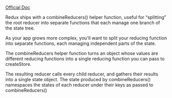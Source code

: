 [Official Doc](https://redux.js.org/api/combinereducers)

Redux ships with a combineReducers() helper function, useful for “splitting” the root reducer into separate functions that each manage one branch of the state tree.

As your app grows more complex, you'll want to split your reducing function into separate functions, each managing independent parts of the state.

The combineReducers helper function turns an object whose values are different reducing functions into a single reducing function you can pass to createStore.

The resulting reducer calls every child reducer, and gathers their results into a single state object.
The state produced by combineReducers() namespaces the states of each reducer under their keys as passed to combineReducers()